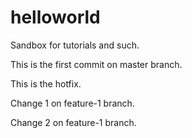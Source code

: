helloworld
==========

Sandbox for tutorials and such.

This is the first commit on master branch.

This is the hotfix.

Change 1 on feature-1 branch.

Change 2 on feature-1 branch.

